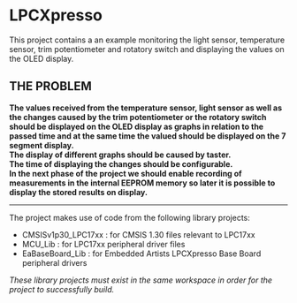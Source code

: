 # LPCXpresso

This project contains a an example monitoring the light sensor, temperature sensor, trim potentiometer and rotatory switch and displaying the values on the OLED display.

## THE PROBLEM

**The values received from the temperature sensor, light sensor as well as the changes caused by the trim potentiometer or the rotatory switch should be displayed on the OLED display as graphs in relation to the passed time and at the same time the valued should be displayed on the 7 segment display.
<br>The display of different graphs should be caused by taster.
<br>The time of displaying the changes should be configurable.
<br>In the next phase of the project we should enable recording of measurements in the internal EEPROM memory so later it is possible to display the stored results on display.**

---
The project makes use of code from the following library projects:
- CMSISv1p30_LPC17xx : for CMSIS 1.30 files relevant to LPC17xx
- MCU_Lib        	 : for LPC17xx peripheral driver files
- EaBaseBoard_Lib    : for Embedded Artists LPCXpresso Base Board peripheral drivers

*These library projects must exist in the same workspace in order
for the project to successfully build.*
